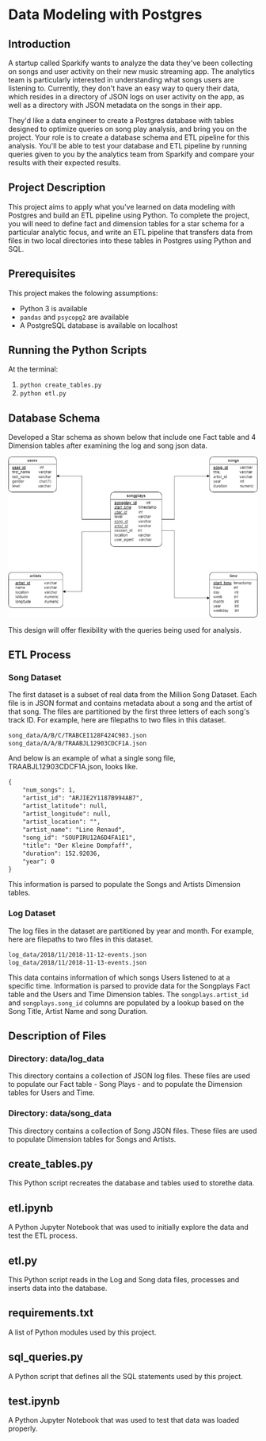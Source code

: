 # Data Modeling with Postgres

## Introduction

A startup called Sparkify wants to analyze the data they've been collecting on songs and user activity on their new music streaming app. The analytics team is particularly interested in understanding what songs users are listening to. Currently, they don't have an easy way to query their data, which resides in a directory of JSON logs on user activity on the app, as well as a directory with JSON metadata on the songs in their app.

They'd like a data engineer to create a Postgres database with tables designed to optimize queries on song play analysis, and bring you on the project. Your role is to create a database schema and ETL pipeline for this analysis. You'll be able to test your database and ETL pipeline by running queries given to you by the analytics team from Sparkify and compare your results with their expected results.

## Project Description

This project aims to apply what you've learned on data modeling with Postgres and build an ETL pipeline using Python. To complete the project, you will need to define fact and dimension tables for a star schema for a particular analytic focus, and write an ETL pipeline that transfers data from files in two local directories into these tables in Postgres using Python and SQL.

## Prerequisites

This project makes the folowing assumptions:

* Python 3 is available
* `pandas` and `psycopg2` are available
* A PostgreSQL database is available on localhost

## Running the Python Scripts

At the terminal:

1. ```python create_tables.py```
2. ```python etl.py```


## Database Schema

Developed a Star schema as shown below that include one Fact table and 4 Dimension tables after examining the log and song json data.

<img src="ERD_diagram.png.png" alt="ERD Diagram" width="800"/>

This design will offer flexibility with the queries being used for analysis.

## ETL Process

### Song Dataset

The first dataset is a subset of real data from the Million Song Dataset. Each file is in JSON format and contains metadata about a song and the artist of that song. The files are partitioned by the first three letters of each song's track ID. For example, here are filepaths to two files in this dataset.

```
song_data/A/B/C/TRABCEI128F424C983.json
song_data/A/A/B/TRAABJL12903CDCF1A.json
```

And below is an example of what a single song file, TRAABJL12903CDCF1A.json, looks like.

```
{
    "num_songs": 1,
    "artist_id": "ARJIE2Y1187B994AB7",
    "artist_latitude": null,
    "artist_longitude": null,
    "artist_location": "",
    "artist_name": "Line Renaud",
    "song_id": "SOUPIRU12A6D4FA1E1",
    "title": "Der Kleine Dompfaff",
    "duration": 152.92036,
    "year": 0
}
```

This information is parsed to populate the Songs and Artists Dimension tables.

### Log Dataset

The log files in the dataset are partitioned by year and month. For example, here are filepaths to two files in this dataset.

```
log_data/2018/11/2018-11-12-events.json
log_data/2018/11/2018-11-13-events.json
```

This data contains information of which songs Users listened to at a specific time. Information is parsed to provide data for the Songplays Fact table and the Users and Time Dimension tables. The ```songplays.artist_id``` and ```songplays.song_id``` columns are populated by a lookup based on the Song Title, Artist Name and song Duration.

## Description of Files

### Directory: data/log_data

This directory contains a collection of JSON log files. These files are used to populate our Fact table - Song Plays - and to populate the Dimension tables for Users and Time.

### Directory: data/song_data

This directory contains a collection of Song JSON files. These files are used to populate Dimension tables for Songs and Artists.

## create_tables.py

This Python script recreates the database and tables used to storethe data.

## etl.ipynb

A Python Jupyter Notebook that was used to initially explore the data and test the ETL process.

## etl.py

This Python script reads in the Log and Song data files, processes and inserts data into the database.

## requirements.txt

A list of Python modules used by this project.

## sql_queries.py

A Python script that defines all the SQL statements used by this project.

## test.ipynb

A Python Jupyter Notebook that was used to test that data was loaded properly.
